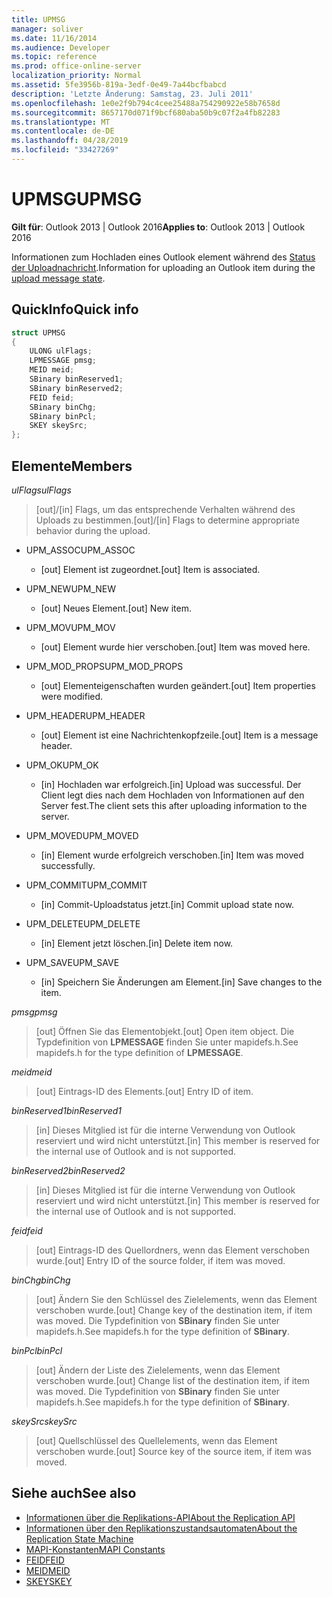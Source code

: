 ```yaml
---
title: UPMSG
manager: soliver
ms.date: 11/16/2014
ms.audience: Developer
ms.topic: reference
ms.prod: office-online-server
localization_priority: Normal
ms.assetid: 5fe3956b-819a-3edf-0e49-7a44bcfbabcd
description: 'Letzte Änderung: Samstag, 23. Juli 2011'
ms.openlocfilehash: 1e0e2f9b794c4cee25488a754290922e58b7658d
ms.sourcegitcommit: 8657170d071f9bcf680aba50b9c07f2a4fb82283
ms.translationtype: MT
ms.contentlocale: de-DE
ms.lasthandoff: 04/28/2019
ms.locfileid: "33427269"
---
```

# <a name="upmsg"></a><span data-ttu-id="da4a8-103">UPMSG</span><span class="sxs-lookup"><span data-stu-id="da4a8-103">UPMSG</span></span>

<span data-ttu-id="da4a8-104">**Gilt für**: Outlook 2013 | Outlook 2016</span><span class="sxs-lookup"><span data-stu-id="da4a8-104">**Applies to**: Outlook 2013 | Outlook 2016</span></span> 
  
<span data-ttu-id="da4a8-105">Informationen zum Hochladen eines Outlook element während des [Status der Uploadnachricht](upload-message-state.md).</span><span class="sxs-lookup"><span data-stu-id="da4a8-105">Information for uploading an Outlook item during the [upload message state](upload-message-state.md).</span></span>
  
## <a name="quick-info"></a><span data-ttu-id="da4a8-106">QuickInfo</span><span class="sxs-lookup"><span data-stu-id="da4a8-106">Quick info</span></span>

```cpp
struct UPMSG 
{ 
    ULONG ulFlags; 
    LPMESSAGE pmsg; 
    MEID meid; 
    SBinary binReserved1; 
    SBinary binReserved2; 
    FEID feid; 
    SBinary binChg; 
    SBinary binPcl; 
    SKEY skeySrc; 
};
```

## <a name="members"></a><span data-ttu-id="da4a8-107">Elemente</span><span class="sxs-lookup"><span data-stu-id="da4a8-107">Members</span></span>

 <span data-ttu-id="da4a8-108">_ulFlags_</span><span class="sxs-lookup"><span data-stu-id="da4a8-108">_ulFlags_</span></span>
  
> <span data-ttu-id="da4a8-109">[out]/[in] Flags, um das entsprechende Verhalten während des Uploads zu bestimmen.</span><span class="sxs-lookup"><span data-stu-id="da4a8-109">[out]/[in] Flags to determine appropriate behavior during the upload.</span></span> 
    
  - <span data-ttu-id="da4a8-110">UPM_ASSOC</span><span class="sxs-lookup"><span data-stu-id="da4a8-110">UPM_ASSOC</span></span>
    
    - <span data-ttu-id="da4a8-111">[out] Element ist zugeordnet.</span><span class="sxs-lookup"><span data-stu-id="da4a8-111">[out] Item is associated.</span></span>
    
  - <span data-ttu-id="da4a8-112">UPM_NEW</span><span class="sxs-lookup"><span data-stu-id="da4a8-112">UPM_NEW</span></span>
    
    - <span data-ttu-id="da4a8-113">[out] Neues Element.</span><span class="sxs-lookup"><span data-stu-id="da4a8-113">[out] New item.</span></span> 
    
  - <span data-ttu-id="da4a8-114">UPM_MOV</span><span class="sxs-lookup"><span data-stu-id="da4a8-114">UPM_MOV</span></span>
    
    - <span data-ttu-id="da4a8-115">[out] Element wurde hier verschoben.</span><span class="sxs-lookup"><span data-stu-id="da4a8-115">[out] Item was moved here.</span></span>
    
  - <span data-ttu-id="da4a8-116">UPM_MOD_PROPS</span><span class="sxs-lookup"><span data-stu-id="da4a8-116">UPM_MOD_PROPS</span></span>
    
    - <span data-ttu-id="da4a8-117">[out] Elementeigenschaften wurden geändert.</span><span class="sxs-lookup"><span data-stu-id="da4a8-117">[out] Item properties were modified.</span></span>
    
  - <span data-ttu-id="da4a8-118">UPM_HEADER</span><span class="sxs-lookup"><span data-stu-id="da4a8-118">UPM_HEADER</span></span>
    
    - <span data-ttu-id="da4a8-119">[out] Element ist eine Nachrichtenkopfzeile.</span><span class="sxs-lookup"><span data-stu-id="da4a8-119">[out] Item is a message header.</span></span>
    
  - <span data-ttu-id="da4a8-120">UPM_OK</span><span class="sxs-lookup"><span data-stu-id="da4a8-120">UPM_OK</span></span>
    
    - <span data-ttu-id="da4a8-121">[in] Hochladen war erfolgreich.</span><span class="sxs-lookup"><span data-stu-id="da4a8-121">[in] Upload was successful.</span></span> <span data-ttu-id="da4a8-122">Der Client legt dies nach dem Hochladen von Informationen auf den Server fest.</span><span class="sxs-lookup"><span data-stu-id="da4a8-122">The client sets this after uploading information to the server.</span></span>
    
  - <span data-ttu-id="da4a8-123">UPM_MOVED</span><span class="sxs-lookup"><span data-stu-id="da4a8-123">UPM_MOVED</span></span>
    
    - <span data-ttu-id="da4a8-124">[in] Element wurde erfolgreich verschoben.</span><span class="sxs-lookup"><span data-stu-id="da4a8-124">[in] Item was moved successfully.</span></span>
    
  - <span data-ttu-id="da4a8-125">UPM_COMMIT</span><span class="sxs-lookup"><span data-stu-id="da4a8-125">UPM_COMMIT</span></span>
    
    - <span data-ttu-id="da4a8-126">[in] Commit-Uploadstatus jetzt.</span><span class="sxs-lookup"><span data-stu-id="da4a8-126">[in] Commit upload state now.</span></span>
    
  - <span data-ttu-id="da4a8-127">UPM_DELETE</span><span class="sxs-lookup"><span data-stu-id="da4a8-127">UPM_DELETE</span></span>
    
    - <span data-ttu-id="da4a8-128">[in] Element jetzt löschen.</span><span class="sxs-lookup"><span data-stu-id="da4a8-128">[in] Delete item now.</span></span>
    
  - <span data-ttu-id="da4a8-129">UPM_SAVE</span><span class="sxs-lookup"><span data-stu-id="da4a8-129">UPM_SAVE</span></span>
    
    - <span data-ttu-id="da4a8-130">[in] Speichern Sie Änderungen am Element.</span><span class="sxs-lookup"><span data-stu-id="da4a8-130">[in] Save changes to the item.</span></span>
    
<span data-ttu-id="da4a8-131">_pmsg_</span><span class="sxs-lookup"><span data-stu-id="da4a8-131">_pmsg_</span></span>
  
> <span data-ttu-id="da4a8-132">[out] Öffnen Sie das Elementobjekt.</span><span class="sxs-lookup"><span data-stu-id="da4a8-132">[out] Open item object.</span></span> <span data-ttu-id="da4a8-133">Die Typdefinition von **LPMESSAGE** finden Sie unter mapidefs.h.</span><span class="sxs-lookup"><span data-stu-id="da4a8-133">See mapidefs.h for the type definition of **LPMESSAGE**.</span></span> 
    
<span data-ttu-id="da4a8-134">_meid_</span><span class="sxs-lookup"><span data-stu-id="da4a8-134">_meid_</span></span>
  
> <span data-ttu-id="da4a8-135">[out] Eintrags-ID des Elements.</span><span class="sxs-lookup"><span data-stu-id="da4a8-135">[out] Entry ID of item.</span></span>
    
<span data-ttu-id="da4a8-136">_binReserved1_</span><span class="sxs-lookup"><span data-stu-id="da4a8-136">_binReserved1_</span></span>
  
> <span data-ttu-id="da4a8-137">[in] Dieses Mitglied ist für die interne Verwendung von Outlook reserviert und wird nicht unterstützt.</span><span class="sxs-lookup"><span data-stu-id="da4a8-137">[in] This member is reserved for the internal use of Outlook and is not supported.</span></span> 
    
<span data-ttu-id="da4a8-138">_binReserved2_</span><span class="sxs-lookup"><span data-stu-id="da4a8-138">_binReserved2_</span></span>
  
> <span data-ttu-id="da4a8-139">[in] Dieses Mitglied ist für die interne Verwendung von Outlook reserviert und wird nicht unterstützt.</span><span class="sxs-lookup"><span data-stu-id="da4a8-139">[in] This member is reserved for the internal use of Outlook and is not supported.</span></span> 
    
<span data-ttu-id="da4a8-140">_feid_</span><span class="sxs-lookup"><span data-stu-id="da4a8-140">_feid_</span></span>
  
> <span data-ttu-id="da4a8-141">[out] Eintrags-ID des Quellordners, wenn das Element verschoben wurde.</span><span class="sxs-lookup"><span data-stu-id="da4a8-141">[out] Entry ID of the source folder, if item was moved.</span></span>
    
<span data-ttu-id="da4a8-142">_binChg_</span><span class="sxs-lookup"><span data-stu-id="da4a8-142">_binChg_</span></span>
  
> <span data-ttu-id="da4a8-143">[out] Ändern Sie den Schlüssel des Zielelements, wenn das Element verschoben wurde.</span><span class="sxs-lookup"><span data-stu-id="da4a8-143">[out] Change key of the destination item, if item was moved.</span></span> <span data-ttu-id="da4a8-144">Die Typdefinition von **SBinary** finden Sie unter mapidefs.h.</span><span class="sxs-lookup"><span data-stu-id="da4a8-144">See mapidefs.h for the type definition of **SBinary**.</span></span> 
    
<span data-ttu-id="da4a8-145">_binPcl_</span><span class="sxs-lookup"><span data-stu-id="da4a8-145">_binPcl_</span></span>
  
> <span data-ttu-id="da4a8-146">[out] Ändern der Liste des Zielelements, wenn das Element verschoben wurde.</span><span class="sxs-lookup"><span data-stu-id="da4a8-146">[out] Change list of the destination item, if item was moved.</span></span> <span data-ttu-id="da4a8-147">Die Typdefinition von **SBinary** finden Sie unter mapidefs.h.</span><span class="sxs-lookup"><span data-stu-id="da4a8-147">See mapidefs.h for the type definition of **SBinary**.</span></span> 
    
<span data-ttu-id="da4a8-148">_skeySrc_</span><span class="sxs-lookup"><span data-stu-id="da4a8-148">_skeySrc_</span></span>
  
> <span data-ttu-id="da4a8-149">[out] Quellschlüssel des Quellelements, wenn das Element verschoben wurde.</span><span class="sxs-lookup"><span data-stu-id="da4a8-149">[out] Source key of the source item, if item was moved.</span></span>
    
## <a name="see-also"></a><span data-ttu-id="da4a8-150">Siehe auch</span><span class="sxs-lookup"><span data-stu-id="da4a8-150">See also</span></span>

- [<span data-ttu-id="da4a8-151">Informationen über die Replikations-API</span><span class="sxs-lookup"><span data-stu-id="da4a8-151">About the Replication API</span></span>](about-the-replication-api.md)
- [<span data-ttu-id="da4a8-152">Informationen über den Replikationszustandsautomaten</span><span class="sxs-lookup"><span data-stu-id="da4a8-152">About the Replication State Machine</span></span>](about-the-replication-state-machine.md)
- [<span data-ttu-id="da4a8-153">MAPI-Konstanten</span><span class="sxs-lookup"><span data-stu-id="da4a8-153">MAPI Constants</span></span>](mapi-constants.md)
- [<span data-ttu-id="da4a8-154">FEID</span><span class="sxs-lookup"><span data-stu-id="da4a8-154">FEID</span></span>](feid.md)
- [<span data-ttu-id="da4a8-155">MEID</span><span class="sxs-lookup"><span data-stu-id="da4a8-155">MEID</span></span>](meid.md)
- [<span data-ttu-id="da4a8-156">SKEY</span><span class="sxs-lookup"><span data-stu-id="da4a8-156">SKEY</span></span>](skey.md)

